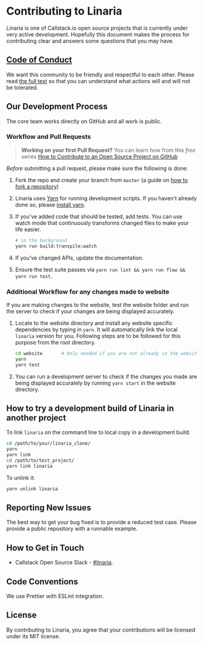 # Contributing to Linaria

Linaria is one of Callstack.io open source projects that is currently under very active development. Hopefully this document makes the process for contributing clear and answers some questions that you may have.

## [Code of Conduct](/CODE_OF_CONDUCT.md)

We want this community to be friendly and respectful to each other. Please read [the full text](/CODE_OF_CONDUCT.md) so that you can understand what actions will and will not be tolerated.

## Our Development Process

The core team works directly on GitHub and all work is public.

### Workflow and Pull Requests

> **Working on your first Pull Request?** 
You can learn how from this *free* series [How to Contribute to an Open Source Project on GitHub](https://egghead.io/series/how-to-contribute-to-an-open-source-project-on-github)

*Before* submitting a pull request, please make sure the following is done:

1. Fork the repo and create your branch from `master` (a guide on [how to fork a repository](https://help.github.com/articles/fork-a-repo/))

1. Linaria uses [Yarn](https://yarnpkg.com/en/) for running development scripts. If you haven't already done so, please [install yarn](https://yarnpkg.com/en/docs/install).

1. If you've added code that should be tested, add tests. You can use watch mode that continuously transforms changed files to make your life easier.

   ```sh
   # in the background
   yarn run build:transpile:watch
   ```

1. If you've changed APIs, update the documentation.

1. Ensure the test suite passes via `yarn run lint && yarn run flow && yarn run test`. 

### Additional Workflow for any changes made to website

If you are making changes to the website, test the website folder and run the server to check if your changes are being displayed accurately. 

1. Locate to the website directory and install any website specific dependencies by typing in `yarn`. It will automatically link the local `linaria` version for you. Following steps are to be followed for this purpose from the root directory.
   ```sh
   cd website       # Only needed if you are not already in the website directory
   yarn
   yarn test
   ```
2. You can run a development server to check if the changes you made are being displayed accurately by running `yarn start` in the website directory.

## How to try a development build of Linaria in another project

To link `linaria` on the command line to local copy in a development build:

```sh
cd /path/to/your/linaria_clone/
yarn
yarn link
cd /path/to/test_project/
yarn link linaria
```

To unlink it:

```sh
yarn unlink linaria
```

## Reporting New Issues

The best way to get your bug fixed is to provide a reduced test case. Please provide a public repository with a runnable example.

## How to Get in Touch

* Callstack Open Source Slack - [#linaria](https://slack.callstack.io/).

## Code Conventions

We use Prettier with ESLint integration.

## License

By contributing to Linaria, you agree that your contributions will be licensed under its MIT license.

